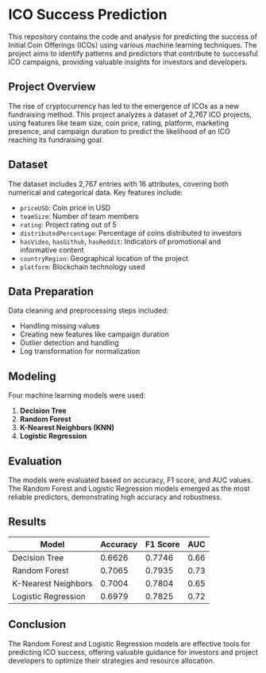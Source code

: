 
# ICO Success Prediction

This repository contains the code and analysis for predicting the success of Initial Coin Offerings (ICOs) using various machine learning techniques. The project aims to identify patterns and predictors that contribute to successful ICO campaigns, providing valuable insights for investors and developers.

## Project Overview

The rise of cryptocurrency has led to the emergence of ICOs as a new fundraising method. This project analyzes a dataset of 2,767 ICO projects, using features like team size, coin price, rating, platform, marketing presence, and campaign duration to predict the likelihood of an ICO reaching its fundraising goal.

## Dataset

The dataset includes 2,767 entries with 16 attributes, covering both numerical and categorical data. Key features include:

- `priceUSD`: Coin price in USD
- `teamSize`: Number of team members
- `rating`: Project rating out of 5
- `distributedPercentage`: Percentage of coins distributed to investors
- `hasVideo`, `hasGithub`, `hasReddit`: Indicators of promotional and informative content
- `countryRegion`: Geographical location of the project
- `platform`: Blockchain technology used

## Data Preparation

Data cleaning and preprocessing steps included:

- Handling missing values
- Creating new features like campaign duration
- Outlier detection and handling
- Log transformation for normalization

## Modeling

Four machine learning models were used:

1. **Decision Tree**
2. **Random Forest**
3. **K-Nearest Neighbors (KNN)**
4. **Logistic Regression**

## Evaluation

The models were evaluated based on accuracy, F1 score, and AUC values. The Random Forest and Logistic Regression models emerged as the most reliable predictors, demonstrating high accuracy and robustness.

## Results

| Model               | Accuracy | F1 Score | AUC  |
|---------------------|----------|----------|------|
| Decision Tree       | 0.6626   | 0.7746   | 0.66 |
| Random Forest       | 0.7065   | 0.7935   | 0.73 |
| K-Nearest Neighbors | 0.7004   | 0.7804   | 0.65 |
| Logistic Regression | 0.6979   | 0.7825   | 0.72 |

## Conclusion

The Random Forest and Logistic Regression models are effective tools for predicting ICO success, offering valuable guidance for investors and project developers to optimize their strategies and resource allocation.


